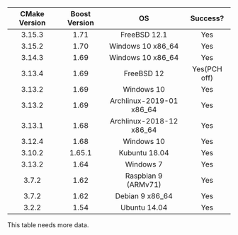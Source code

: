| CMake Version | Boost Version | OS                       | Success? |
| :-----------: | :-----------: | :----------------------: | :------: |
| 3.15.3        | 1.71          | FreeBSD 12.1             | Yes      |
| 3.15.2        | 1.70          | Windows 10 x86_64        | Yes      |
| 3.14.3        | 1.69          | Windows 10 x86_64        | Yes      |
| 3.13.4        | 1.69          | FreeBSD 12               | Yes(PCH off) |
| 3.13.2        | 1.69          | Windows 10               | Yes      |
| 3.13.2        | 1.69          | Archlinux-2019-01 x86_64 | Yes      |
| 3.13.1        | 1.68          | Archlinux-2018-12 x86_64 | Yes      |
| 3.12.4        | 1.68          | Windows 10               | Yes      |
| 3.10.2        | 1.65.1        | Kubuntu 18.04            | Yes      |
| 3.13.2        | 1.64          | Windows 7                | Yes      |
| 3.7.2         | 1.62          | Raspbian 9 (ARMv71)      | Yes      |
| 3.7.2         | 1.62          | Debian 9 x86_64          | Yes      |
| 3.2.2         | 1.54          | Ubuntu 14.04             | Yes      |

This table needs more data.

